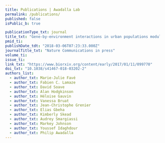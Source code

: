 ```yaml
---
title: Publications | Awadalla Lab
permalink: /publications/
published: false
isPublic_b: true

publicationType_txt: journal
title_txt: "Gene-by-environment interactions in urban populations modulate risk phenotypes."
pmid_ti: 
publishDate_tdt: "2018-03-06T07:23:33.000Z"
journalTitle_txt: "Nature Communications in press"
volume_ti:
issue_ti:
link_txt: "https://www.biorxiv.org/content/early/2017/01/11/099770"
doi_txt: "10.1038/s41467-018-03202-2"
authors_list:
  - author_txt: Marie-Julie Favé
  - author_txt: Fabien C. Lamaze
  - author_txt: David Soave
  - author_txt: Alan Hodgkinson
  - author_txt: Héloise Gauvin
  - author_txt: Vanessa Bruat
  - author_txt: Jean-Christophe Grenier
  - author_txt: Elias Gbeha
  - author_txt: Kimberly Skead
  - author_txt: Audrey Smargiassi
  - author_txt: Markey Johnson
  - author_txt: Youssef Idaghdour
  - author_txt: Philip Awadalla
---
```

